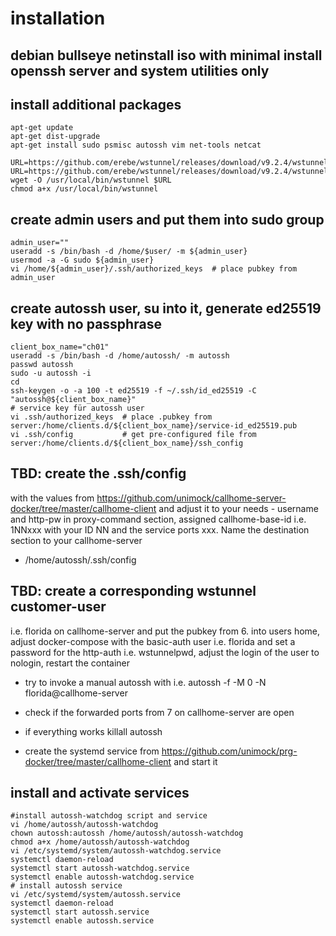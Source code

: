 # installation

## debian bullseye netinstall iso with minimal install openssh server and system utilities only

## install additional packages

```
apt-get update
apt-get dist-upgrade
apt-get install sudo psmisc autossh vim net-tools netcat

URL=https://github.com/erebe/wstunnel/releases/download/v9.2.4/wstunnel_9.2.4_linux_amd64.tar.gz
URL=https://github.com/erebe/wstunnel/releases/download/v9.2.4/wstunnel_9.2.4_linux_arm64.tar.gz
wget -O /usr/local/bin/wstunnel $URL
chmod a+x /usr/local/bin/wstunnel
```
## create admin users and put them into sudo group

```
admin_user=""
useradd -s /bin/bash -d /home/$user/ -m ${admin_user}
usermod -a -G sudo ${admin_user}
vi /home/${admin_user}/.ssh/authorized_keys  # place pubkey from admin_user
```

## create autossh user, su into it, generate ed25519 key with no passphrase

```
client_box_name="ch01"
useradd -s /bin/bash -d /home/autossh/ -m autossh
passwd autossh
sudo -u autossh -i
cd
ssh-keygen -o -a 100 -t ed25519 -f ~/.ssh/id_ed25519 -C "autossh@${client_box_name}"
# service key für autossh user
vi .ssh/authorized_keys  # place .pubkey from server:/home/clients.d/${client_box_name}/service-id_ed25519.pub
vi .ssh/config           # get pre-configured file from server:/home/clients.d/${client_box_name}/ssh_config
```

## TBD: create the .ssh/config

with the values from https://github.com/unimock/callhome-server-docker/tree/master/callhome-client and adjust it to your needs - username and http-pw in proxy-command section, assigned callhome-base-id i.e. 1NNxxx with your ID NN and the service ports xxx. Name the destination section to your callhome-server

 - /home/autossh/.ssh/config

## TBD: create a corresponding wstunnel customer-user

i.e. florida on callhome-server and put the pubkey from 6. into users home, adjust docker-compose with the basic-auth user i.e. florida and set a password for the http-auth i.e. wstunnelpwd, adjust the login of the user to nologin, restart the container

* try to invoke a manual autossh with i.e. autossh -f -M 0 -N florida@callhome-server

* check if the forwarded ports from 7 on callhome-server are open

* if everything works killall autossh

* create the systemd service from https://github.com/unimock/prg-docker/tree/master/callhome-client and start it

## install and activate services 

```
#install autossh-watchdog script and service
vi /home/autossh/autossh-watchdog
chown autossh:autossh /home/autossh/autossh-watchdog
chmod a+x /home/autossh/autossh-watchdog
vi /etc/systemd/system/autossh-watchdog.service
systemctl daemon-reload
systemctl start autossh-watchdog.service
systemctl enable autossh-watchdog.service
# install autossh service
vi /etc/systemd/system/autossh.service
systemctl daemon-reload
systemctl start autossh.service
systemctl enable autossh.service
```

